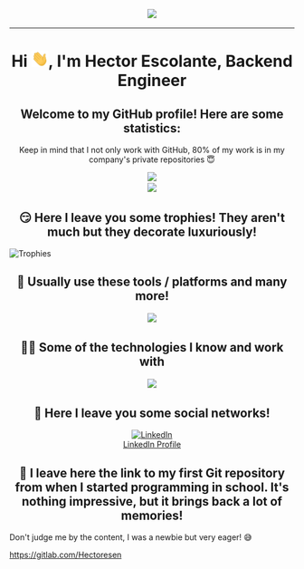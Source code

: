 <p align="center">
  <img src="https://github.com/thompsonemerson/thompsonemerson/raw/master/cover-thompson.png" height="200"/>
</p>
<hr>
<h1 align="center">Hi <img src="https://raw.githubusercontent.com/ABSphreak/ABSphreak/master/gifs/Hi.gif" width="30px">, I'm Hector Escolante, Backend Engineer</h1>

<h2 align="center">Welcome to my GitHub profile! Here are some statistics:</h2>  
<p align="center">Keep in mind that I not only work with GitHub, 80% of my work is in my company's private repositories 😇</p>

<div align="center">
  <img src="https://github-readme-stats.vercel.app/api?username=Hectoresen&show_icons=true&title_color=ffffff&icon_color=ff0000&text_color=ffffff&bg_color=000000"/>
  <br>
  <img src="https://github-readme-stats.vercel.app/api/top-langs/?username=Hectoresen&layout=compact&show_icons=true&title_color=ffffff&icon_color=ff0000&text_color=ffffff&bg_color=000000"/>
</div>

<h2 align="center"> 😏 Here I leave you some trophies! They aren't much but they decorate luxuriously! </h2> 

![Trophies](https://github-profile-trophy.vercel.app/?username=hectoresen&theme=onedark)




<h2 align="center"> 🔧 Usually use these tools / platforms and many more! </h2>
<p align="center">
  <a href="https://skillicons.dev">
    <img src="https://skillicons.dev/icons?i=git,docker,aws,azure,gcp,firebase,netlify,bash,bitbucket,github,gitlab,npm,postman,replit,ubuntu,vscode" />
  </a>
</p>

<h2 align="center"> 🧑‍💻 Some of the technologies I know and work with </h2>
<p align="center">
  <a href="https://skillicons.dev">
    <img src="https://skillicons.dev/icons?i=sass,html,css,discordjs,js,ts,jest,jenkins,md,mongodb,mysql,nestjs,nodejs,php,postgres,react,redis,redux,sqlite,sentry,symfony,terraform,webpack,wordpress,yarn" />
  </a>
</p>

<h2 align="center"> 📱 Here I leave you some social networks! </h2>

<p align="center">
  <a href="https://www.linkedin.com/in/hector-escolante-enriquez">
    <img src="https://skillicons.dev/icons?i=linkedin" alt="LinkedIn" />
    <br>
    <span>LinkedIn Profile</span>
  </a>
</p>

<h2 align="center"> 💫 I leave here the link to my first Git repository from when I started programming in school. It's nothing impressive, but it brings back a lot of memories! </h2>
Don't judge me by the content, I was a newbie but very eager! 😅

https://gitlab.com/Hectoresen


<!--
**hectoresen/Hectoresen** is a ✨ _special_ ✨ repository because its `README.md` (this file) appears on your GitHub profile.

Here are some ideas to get you started:

- 🔭 I’m currently working on ...
- 🌱 I’m currently learning ...
- 👯 I’m looking to collaborate on ...
- 🤔 I’m looking for help with ...
- 💬 Ask me about ...
- 📫 How to reach me: ...
- 😄 Pronouns: ...
- ⚡ Fun fact: ...
-->
